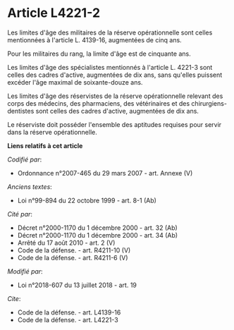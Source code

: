 # Article L4221-2

Les limites d'âge des militaires de la réserve opérationnelle sont celles mentionnées à l'article L. 4139-16, augmentées de
cinq ans. 

Pour les militaires du rang, la limite d'âge est de cinquante ans. 

Les limites d'âge des spécialistes mentionnés à l'article L. 4221-3 sont celles des cadres d'active, augmentées de dix ans,
sans qu'elles puissent excéder l'âge maximal de soixante-douze ans. 

Les limites d'âge des réservistes de la réserve opérationnelle relevant des corps des médecins, des pharmaciens, des
vétérinaires et des chirurgiens-dentistes sont celles des cadres d'active, augmentées de dix ans. 

Le réserviste doit posséder l'ensemble des aptitudes requises pour servir dans la réserve opérationnelle.

**Liens relatifs à cet article**

_Codifié par_:

  - Ordonnance n°2007-465 du 29 mars 2007 - art. Annexe (V)

_Anciens textes_:

  - Loi n°99-894 du 22 octobre 1999 - art. 8-1 (Ab)

_Cité par_:

  - Décret n°2000-1170 du 1 décembre 2000 - art. 32 (Ab)
  - Décret n°2000-1170 du 1 décembre 2000 - art. 34 (Ab)
  - Arrêté du 17 août 2010 - art. 2 (V)
  - Code de la défense. - art. R4211-10 (V)
  - Code de la défense. - art. R4211-6 (V)

_Modifié par_:

  - Loi n°2018-607 du 13 juillet 2018 - art. 19

_Cite_:

  - Code de la défense. - art. L4139-16
  - Code de la défense. - art. L4221-3
